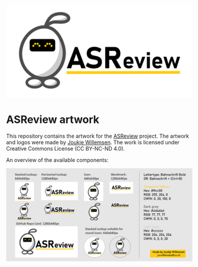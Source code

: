 [![ASReview](PNG/RepoCardGithub-1280x640px.png)](https://github.com/asreview/asreview/)

# ASReview artwork

This repository contains the artwork for the [ASReview](https://github.com/asreview/asreview/) 
project. The artwork and logos were made by [Joukje Willemsen](https://nl.linkedin.com/in/joukjewillemsen). The work is licensed under Creative Commons License (CC BY-NC-ND 4.0).

An overview of the available components:

![ASReview artwork overview](ContentOverview1280x640px.png)

